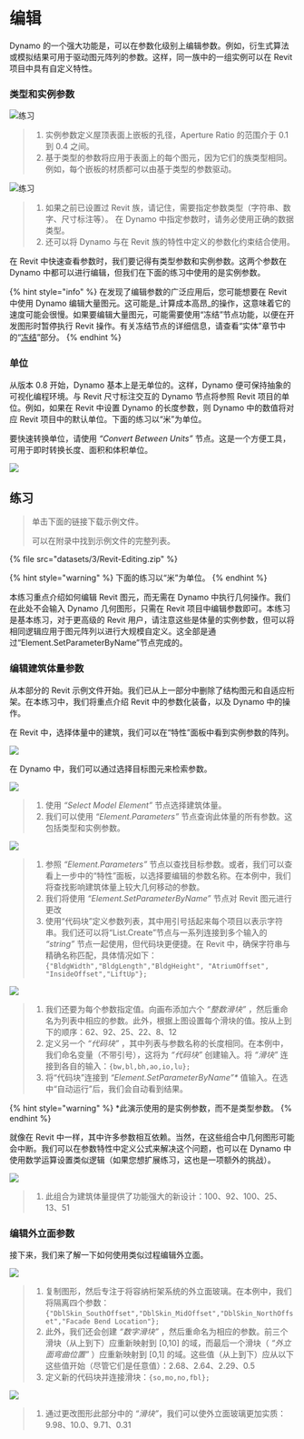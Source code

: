 # 编辑

Dynamo 的一个强大功能是，可以在参数化级别上编辑参数。例如，衍生式算法或模拟结果可用于驱动图元阵列的参数。这样，同一族中的一组实例可以在 Revit 项目中具有自定义特性。

### 类型和实例参数

![练习](<../.gitbook/assets/32 (2) (2).jpg>)

> 1. 实例参数定义屋顶表面上嵌板的孔径，Aperture Ratio 的范围介于 0.1 到 0.4 之间。
> 2. 基于类型的参数将应用于表面上的每个图元，因为它们的族类型相同。例如，每个嵌板的材质都可以由基于类型的参数驱动。

![练习](<../.gitbook/assets/params (1).jpg>)

> 1. 如果之前已设置过 Revit 族，请记住，需要指定参数类型（字符串、数字、尺寸标注等）。 在 Dynamo 中指定参数时，请务必使用正确的数据类型。
> 2. 还可以将 Dynamo 与在 Revit 族的特性中定义的参数化约束结合使用。

在 Revit 中快速查看参数时，我们要记得有类型参数和实例参数。这两个参数在 Dynamo 中都可以进行编辑，但我们在下面的练习中使用的是实例参数。

{% hint style="info" %}
在发现了编辑参数的广泛应用后，您可能想要在 Revit 中使用 Dynamo 编辑大量图元。这可能是\_计算成本高昂\_的操作，这意味着它的速度可能会很慢。如果要编辑大量图元，可能需要使用“冻结”节点功能，以便在开发图形时暂停执行 Revit 操作。有关冻结节点的详细信息，请查看“实体”章节中的“[冻结](../5\_essential\_nodes\_and\_concepts/5-2\_geometry-for-computational-design/6-solids.md)”部分。
{% endhint %}

### 单位

从版本 0.8 开始，Dynamo 基本上是无单位的。这样，Dynamo 便可保持抽象的可视化编程环境。与 Revit 尺寸标注交互的 Dynamo 节点将参照 Revit 项目的单位。例如，如果在 Revit 中设置 Dynamo 的长度参数，则 Dynamo 中的数值将对应 Revit 项目中的默认单位。下面的练习以“米”为单位。

要快速转换单位，请使用 _“Convert Between Units”_ 节点。这是一个方便工具，可用于即时转换长度、面积和体积单位。

![](images/3/editing-units.jpg)

## 练习

> 单击下面的链接下载示例文件。
>
> 可以在附录中找到示例文件的完整列表。

{% file src="datasets/3/Revit-Editing.zip" %}

{% hint style="warning" %}
下面的练习以“米”为单位。
{% endhint %}

本练习重点介绍如何编辑 Revit 图元，而无需在 Dynamo 中执行几何操作。我们在此处不会输入 Dynamo 几何图形，只需在 Revit 项目中编辑参数即可。本练习是基本练习，对于更高级的 Revit 用户，请注意这些是体量的实例参数，但可以将相同逻辑应用于图元阵列以进行大规模自定义。这全部是通过“Element.SetParameterByName”节点完成的。

### 编辑建筑体量参数

从本部分的 Revit 示例文件开始。我们已从上一部分中删除了结构图元和自适应桁架。在本练习中，我们将重点介绍 Revit 中的参数化装备，以及 Dynamo 中的操作。

在 Revit 中，选择体量中的建筑，我们可以在“特性”面板中看到实例参数的阵列。

![](<images/3/editing-exercise01 (2).jpg>)

在 Dynamo 中，我们可以通过选择目标图元来检索参数。

![](images/3/editing-exercise02.jpg)

> 1. 使用 _“Select Model Element”_ 节点选择建筑体量。
> 2. 我们可以使用 _“Element.Parameters”_ 节点查询此体量的所有参数。这包括类型和实例参数。

![](images/3/editing-exercise03.jpg)

> 1. 参照 _“Element.Parameters”_ 节点以查找目标参数。或者，我们可以查看上一步中的“特性”面板，以选择要编辑的参数名称。在本例中，我们将查找影响建筑体量上较大几何移动的参数。
> 2. 我们将使用 _“Element.SetParameterByName”_ 节点对 Revit 图元进行更改
> 3. 使用“代码块”定义参数列表，其中用引号括起来每个项目以表示字符串。我们还可以将“List.Create”节点与一系列连接到多个输入的 _“string”_ 节点一起使用，但代码块更便捷。在 Revit 中，确保字符串与精确名称匹配，具体情况如下：`{"BldgWidth","BldgLength","BldgHeight", "AtriumOffset", "InsideOffset","LiftUp"};`

![](images/3/editing-exercise04.jpg)

> 1. 我们还要为每个参数指定值。向画布添加六个 _“整数滑块”_ ，然后重命名为列表中相应的参数。此外，根据上图设置每个滑块的值。按从上到下的顺序：62、92、25、22、8、12
> 2. 定义另一个 _“代码块”_ ，其中列表与参数名称的长度相同。在本例中，我们命名变量（不带引号），这将为 _“代码块”_ 创建输入。将 _“滑块”_ 连接到各自的输入：`{bw,bl,bh,ao,io,lu};`
> 3. 将“代码块”连接到 _“Element.SetParameterByName”\*_ 值输入。在选中“自动运行”后，我们会自动看到结果。

{% hint style="warning" %}
\*此演示使用的是实例参数，而不是类型参数。
{% endhint %}

就像在 Revit 中一样，其中许多参数相互依赖。当然，在这些组合中几何图形可能会中断。我们可以在参数特性中定义公式来解决这个问题，也可以在 Dynamo 中使用数学运算设置类似逻辑（如果您想扩展练习，这也是一项额外的挑战）。

![](images/3/editing-exercise05.jpg)

> 1. 此组合为建筑体量提供了功能强大的新设计：100、92、100、25、13、51

### 编辑外立面参数

接下来，我们来了解一下如何使用类似过程编辑外立面。

![](images/3/editing-exercise06.jpg)

> 1. 复制图形，然后专注于将容纳桁架系统的外立面玻璃。在本例中，我们将隔离四个参数：`{"DblSkin_SouthOffset","DblSkin_MidOffset","DblSkin_NorthOffset","Facade Bend Location"};`
> 2. 此外，我们还会创建 _“数字滑块”_ ，然后重命名为相应的参数。前三个滑块（从上到下）应重新映射到 \[0,10] 的域，而最后一个滑块（ _“外立面弯曲位置”_ ）应重新映射到 \[0,1] 的域。这些值（从上到下）应从以下这些值开始（尽管它们是任意值）：2.68、2.64、2.29、0.5
> 3. 定义新的代码块并连接滑块：`{so,mo,no,fbl};`

![](images/3/editing-exercise07.jpg)

> 1. 通过更改图形此部分中的 _“滑块”_，我们可以使外立面玻璃更加实质：9.98、10.0、9.71、0.31
